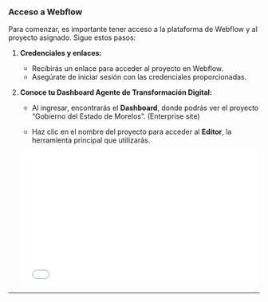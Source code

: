 ### Acceso a Webflow

Para comenzar, es importante tener acceso a la plataforma de Webflow y al proyecto asignado. Sigue estos pasos:

1. **Credenciales y enlaces:**

   * Recibirás un enlace para acceder al proyecto en Webflow.  
   * Asegúrate de iniciar sesión con las credenciales proporcionadas.  

2. **Conoce tu  Dashboard Agente de Transformación Digital:**

   * Al ingresar, encontrarás el **Dashboard**, donde podrás ver el proyecto “Gobierno del Estado de Morelos”. (Enterprise site)
   
   * Haz clic en el nombre del proyecto para acceder al **Editor**, la herramienta principal que utilizarás.

   <div style="position: relative; width: 100%; padding-bottom: 56.25%; overflow: hidden;">
    <iframe 
        src="video/01.mp4" 
        frameborder="0" 
        allowfullscreen 
        style="position: absolute; top: 0; left: 0; width: 100%; height: 100%;">
      </iframe>
   </div>


 
   

---